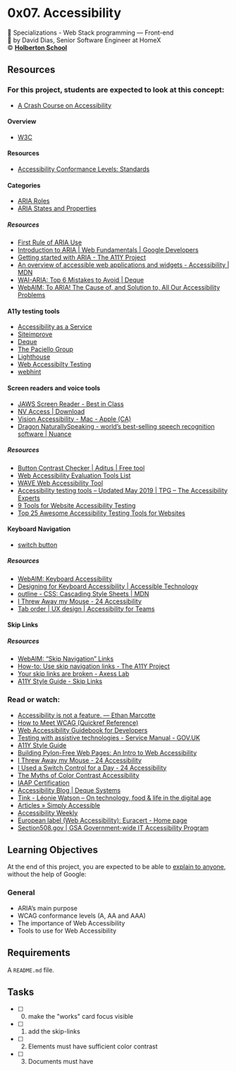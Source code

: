 # 0x07. Accessibility
:open_file_folder: Specializations - Web Stack programming ― Front-end  
:bust_in_silhouette: by David Dias, Senior Software Engineer at HomeX  
:copyright: **[Holberton School](https://www.holbertonschool.com/)**

## Resources
### For this project, students are expected to look at this concept:
* [A Crash Course on Accessibility](https://intranet.hbtn.io/concepts/186)
#### Overview
  - [W3C](https://www.w3.org/)
#### Resources
  - [Accessibility Conformance Levels: Standards](https://www.levelaccess.com/accessibility-conformance-levels-standards/)
#### Categories
  - [ARIA Roles](https://www.w3.org/TR/wai-aria/#roles_categorization)
  - [ARIA States and Properties](https://www.w3.org/TR/wai-aria/#states_and_properties)
##### Resources
  - [First Rule of ARIA Use](https://www.w3.org/TR/using-aria/#rule1)
  - [Introduction to ARIA | Web Fundamentals | Google Developers](https://developers.google.com/web/fundamentals/accessibility/semantics-aria)
  - [Getting started with ARIA - The A11Y Project](https://www.a11yproject.com/posts/2014-05-15-getting-started-aria/)
  - [An overview of accessible web applications and widgets - Accessibility | MDN](https://developer.mozilla.org/en-US/docs/Web/Accessibility/An_overview_of_accessible_web_applications_and_widgets)
  - [WAI-ARIA: Top 6 Mistakes to Avoid | Deque](https://www.deque.com/blog/wai-aria-top-6-mistakes-to-avoid/)
  - [WebAIM: To ARIA! The Cause of, and Solution to, All Our Accessibility Problems](https://webaim.org/blog/aria-cause-solution/)
#### A11y testing tools
  - [Accessibility as a Service](https://tenon.io/)
  - [Siteimprove](https://siteimprove.com/)
  - [Deque](https://www.deque.com/)
  - [The Paciello Group](https://www.paciellogroup.com/)
  - [Lighthouse](https://developers.google.com/web/tools/lighthouse)
  - [Web Accessibilty Testing](https://chrome.google.com/webstore/detail/axe-web-accessibility-tes/lhdoppojpmngadmnindnejefpokejbdd)
  - [webhint](https://webhint.io/)
#### Screen readers and voice tools
  - [JAWS Screen Reader - Best in Class](https://www.freedomscientific.com/Products/software/JAWS/)
  - [NV Access | Download](https://www.nvaccess.org/download/)
  - [Vision Accessibility - Mac - Apple (CA)](https://www.apple.com/ca/accessibility/mac/vision/)
  - [Dragon NaturallySpeaking - world’s best-selling speech recognition software | Nuance](https://www.nuance.com/dragon.html)
##### Resources
  - [Button Contrast Checker | Aditus | Free tool](https://www.aditus.io/button-contrast-checker/)
  - [Web Accessibility Evaluation Tools List](https://www.w3.org/WAI/ER/tools/)
  - [WAVE Web Accessibility Tool](https://wave.webaim.org/)
  - [Accessibility testing tools – Updated May 2019 | TPG – The Accessibility Experts](https://developer.paciellogroup.com/blog/2019/02/accessibility-testing-tools-we-use/)
  - [9 Tools for Website Accessibility Testing](https://www.shopify.ca/partners/blog/website-accessibility-testing)
  - [Top 25 Awesome Accessibility Testing Tools for Websites](https://dynomapper.com/blog/27-accessibility-testing/246-top-25-awesome-accessibility-testing-tools-for-websites)
#### Keyboard Navigation
  - [switch button](https://www.24a11y.com/2018/i-used-a-switch-control-for-a-day/)
##### Resources
  - [WebAIM: Keyboard Accessibility](https://webaim.org/techniques/keyboard/)
  - [Designing for Keyboard Accessibility | Accessible Technology](https://www.washington.edu/accessibility/checklist/keyboard/)
  - [outline - CSS: Cascading Style Sheets | MDN](https://developer.mozilla.org/en-US/docs/Web/CSS/outline)
  - [I Threw Away my Mouse - 24 Accessibility](https://www.24a11y.com/2018/i-threw-away-my-mouse/)
  - [Tab order | UX design | Accessibility for Teams](https://accessibility.digital.gov/ux/tab-order/)
#### Skip Links
##### Resources
  - [WebAIM: “Skip Navigation” Links](https://webaim.org/techniques/skipnav/)
  - [How-to: Use skip navigation links - The A11Y Project](https://www.a11yproject.com/posts/skip-nav-links/)
  - [Your skip links are broken - Axess Lab](https://axesslab.com/skip-links/)
  - [A11Y Style Guide - Skip Links](https://a11y-style-guide.com/style-guide/section-general.html#kssref-general-skip-links)

### Read or watch:
* [Accessibility is not a feature. — Ethan Marcotte](https://ethanmarcotte.com/wrote/accessibility-is-not-a-feature/)
* [How to Meet WCAG (Quickref Reference)](https://www.w3.org/WAI/WCAG21/quickref/?versions=2.0)
* [Web Accessibility Guidebook for Developers](https://www.telerik.com/blogs/web-accessibility-guidebook-for-developers?fbclid=IwAR3v8sqaMyuAYfa14dZJpDKqJd-v8qKfaKeEvZJRKTcRIOabNnYGPo4rA7U)
* [Testing with assistive technologies - Service Manual - GOV.UK](https://www.gov.uk/service-manual/technology/testing-with-assistive-technologies)
* [A11Y Style Guide](https://a11y-style-guide.com/style-guide/)
* [Building Pylon-Free Web Pages: An Intro to Web Accessibility](https://engineering.vena.io/2018/10/12/building-pylon-free-web-pages-an-intro-to-web-accessibility/)
* [I Threw Away my Mouse - 24 Accessibility](https://www.24a11y.com/2018/i-threw-away-my-mouse/)
* [I Used a Switch Control for a Day - 24 Accessibility](https://www.24a11y.com/2018/i-used-a-switch-control-for-a-day/)
* [The Myths of Color Contrast Accessibility](https://uxmovement.com/buttons/the-myths-of-color-contrast-accessibility/)
* [IAAP Certification](https://www.accessibilityassociation.org/certification)
* [Accessibility Blog | Deque Systems](https://www.deque.com/blog/)
* [Tink - Léonie Watson – On technology, food & life in the digital age](https://tink.uk/)
* [Articles » Simply Accessible](http://simplyaccessible.com/articles/)
* [Accessibility Weekly](https://a11yweekly.com/)
* [European label (Web Accessibility): Euracert - Home page](http://www.euracert.org/en/)
* [Section508.gov | GSA Government-wide IT Accessibility Program](https://www.section508.gov/)

## Learning Objectives
At the end of this project, you are expected to be able to [explain to anyone](https://fs.blog/2012/04/feynman-technique/), without the help of Google:
### General
* ARIA’s main purpose
* WCAG conformance levels (A, AA and AAA)
* The importance of Web Accessibility
* Tools to use for Web Accessibility

## Requirements
A ```README.md``` file.

## Tasks
* [ ] 0. make the "works" card focus visible
* [ ] 1. add the skip-links
* [ ] 2. Elements must have sufficient color contrast
* [ ] 3. Documents must have <title> element to aid in navigation
* [ ] 4. <html> element must have a lang attribute
* [ ] 5. Images must have alternate text
* [ ] 6. Form elements must have labels
* [ ] 7. Links must have discernible text
* [ ] 8. Zooming and scaling must not be disabled
* [ ] 9. Heading levels should only increase by one and all page content must be contained by landmarks
* [ ] 10. Document must have one main landmark
* [ ] 11. More than 2 elements become list

## Software engineer
Javier Andrés Garzón Patarroyo  
:octocat: [GitHub](https://github.com/javierandresgp/)